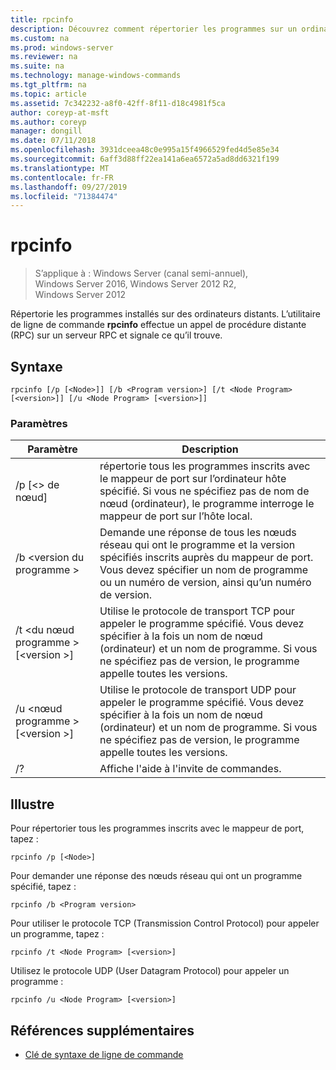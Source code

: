 ```yaml
---
title: rpcinfo
description: Découvrez comment répertorier les programmes sur un ordinateur distant.
ms.custom: na
ms.prod: windows-server
ms.reviewer: na
ms.suite: na
ms.technology: manage-windows-commands
ms.tgt_pltfrm: na
ms.topic: article
ms.assetid: 7c342232-a8f0-42ff-8f11-d18c4981f5ca
author: coreyp-at-msft
ms.author: coreyp
manager: dongill
ms.date: 07/11/2018
ms.openlocfilehash: 3931dceea48c0e995a15f4966529fed4d5e85e34
ms.sourcegitcommit: 6aff3d88ff22ea141a6ea6572a5ad8dd6321f199
ms.translationtype: MT
ms.contentlocale: fr-FR
ms.lasthandoff: 09/27/2019
ms.locfileid: "71384474"
---
```

# <a name="rpcinfo"></a>rpcinfo

>S’applique à : Windows Server (canal semi-annuel), Windows Server 2016, Windows Server 2012 R2, Windows Server 2012

Répertorie les programmes installés sur des ordinateurs distants. L’utilitaire de ligne de commande **rpcinfo** effectue un appel de procédure distante (RPC) sur un serveur RPC et signale ce qu’il trouve. 

## <a name="syntax"></a>Syntaxe
```
rpcinfo [/p [<Node>]] [/b <Program version>] [/t <Node Program> [<version>]] [/u <Node Program> [<version>]]
```

### <a name="parameters"></a>Paramètres
|Paramètre|Description|
|-------|--------|
|/p [\<> de nœud]|répertorie tous les programmes inscrits avec le mappeur de port sur l’ordinateur hôte spécifié. Si vous ne spécifiez pas de nom de nœud (ordinateur), le programme interroge le mappeur de port sur l’hôte local.|
|/b \<version du programme >|Demande une réponse de tous les nœuds réseau qui ont le programme et la version spécifiés inscrits auprès du mappeur de port. Vous devez spécifier un nom de programme ou un numéro de version, ainsi qu’un numéro de version.|
|/t \<du nœud programme > [\<version >]|Utilise le protocole de transport TCP pour appeler le programme spécifié. Vous devez spécifier à la fois un nom de nœud (ordinateur) et un nom de programme. Si vous ne spécifiez pas de version, le programme appelle toutes les versions.|
|/u \<nœud programme > [\<version >]|Utilise le protocole de transport UDP pour appeler le programme spécifié. Vous devez spécifier à la fois un nom de nœud (ordinateur) et un nom de programme. Si vous ne spécifiez pas de version, le programme appelle toutes les versions.|
|/?|Affiche l'aide à l'invite de commandes.|

## <a name="BKMK_Examples"></a>Illustre
Pour répertorier tous les programmes inscrits avec le mappeur de port, tapez :
```
rpcinfo /p [<Node>]
```
Pour demander une réponse des nœuds réseau qui ont un programme spécifié, tapez :
```
rpcinfo /b <Program version>
```
Pour utiliser le protocole TCP (Transmission Control Protocol) pour appeler un programme, tapez :
```
rpcinfo /t <Node Program> [<version>]
```
Utilisez le protocole UDP (User Datagram Protocol) pour appeler un programme :
```
rpcinfo /u <Node Program> [<version>]
```

## <a name="additional-references"></a>Références supplémentaires
-   [Clé de syntaxe de ligne de commande](command-line-syntax-key.md)
